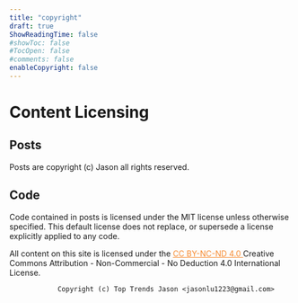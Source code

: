 ```yaml
---
title: "copyright"
draft: true
ShowReadingTime: false
#showToc: false
#TocOpen: false
#comments: false
enableCopyright: false
---
```


# Content Licensing

## Posts

Posts are copyright (c) Jason all rights reserved.

## Code

Code contained in posts is licensed under the MIT license unless otherwise specified. This default license does not replace, or supersede a license explicitly applied to any code.


All content on this site is licensed under the <a href="https://creativecommons.org/licenses/by-nc-nd/4.0/legalcode.en" target="_blank" rel="noopener noreferrer" style="color: rgb(247, 138, 47);">
    CC BY-NC-ND 4.0
</a> Creative Commons Attribution - Non-Commercial - No Deduction 4.0 International License.

                Copyright (c) Top Trends Jason <jasonlu1223@gmail.com>